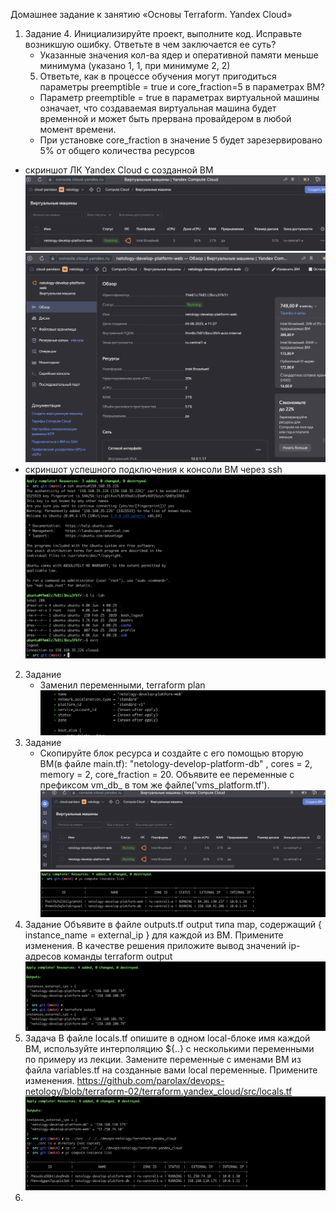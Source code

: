 Домашнее задание к занятию «Основы Terraform. Yandex Cloud»

1. Задание
   4. Инициализируйте проект, выполните код. Исправьте возникшую ошибку. Ответьте в чем заключается ее суть?
   - Указанные значения кол-ва ядер и оперативной памяти меньше минимума (указано 1, 1, при минимуме 2, 2)
   5. Ответьте, как в процессе обучения могут пригодиться параметры preemptible = true и core_fraction=5 в параметрах ВМ? 
   - Параметр preemptible = true в параметрах виртуальной машины означает, что создаваемая виртуальная машина будет временной и может быть прервана провайдером в любой момент времени. 
   - При установке core_fraction в значение 5 будет зарезервировано 5% от общего количества ресурсов
   
- скриншот ЛК Yandex Cloud с созданной ВМ
![Screenshot](2.1.2.png)
![Screenshot](2.1.1.png)
- скриншот успешного подключения к консоли ВМ через ssh
![Screenshot](2.1.3.png)
2. Задание
   - Заменил переменными, terraform plan
![Screenshot](2.2.0.png)
3. Задание
   - Скопируйте блок ресурса и создайте с его помощью вторую ВМ(в файле main.tf): "netology-develop-platform-db" , cores = 2, memory = 2, core_fraction = 20. Объявите ее переменные с префиксом vm_db_ в том же файле('vms_platform.tf').
![Screenshot](2.3.0.png)
![Screenshot](2.3.1.png)
4. Задание
   Объявите в файле outputs.tf output типа map, содержащий { instance_name = external_ip } для каждой из ВМ.
   Примените изменения.
   В качестве решения приложите вывод значений ip-адресов команды terraform output
![Screenshot](2.4.3.png)
5. Задача
   В файле locals.tf опишите в одном local-блоке имя каждой ВМ, используйте интерполяцию ${..} с несколькими переменными по примеру из лекции.
   Замените переменные с именами ВМ из файла variables.tf на созданные вами local переменные.
   Примените изменения.
   https://github.com/parolax/devops-netology/blob/terraform-02/terraform.yandex_cloud/src/locals.tf
![Screenshot](2.5.0.png)
6. 